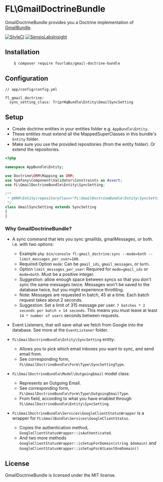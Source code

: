 # FL\GmailDoctrineBundle

GmailDoctrineBundle provides you a Doctrine implementation of [GmailBundle](https://github.com/fourlabsldn/GmailBundle). 

[![StyleCI](https://styleci.io/repos/70260536/shield?branch=master)](https://styleci.io/repos/70260536)
[![SensioLabsInsight](https://insight.sensiolabs.com/projects/3ed528cf-1d9b-4241-b91a-90eba601f5d4/mini.png)](https://insight.sensiolabs.com/projects/3ed528cf-1d9b-4241-b91a-90eba601f5d4)

## Installation

```bash
    $ composer require fourlabs/gmail-doctrine-bundle
```

## Configuration

```
// app/config/config.yml
    
fl_gmail_doctrine:
  sync_setting_class: TriprHqBundle\Entity\GmailSyncSetting
```

## Setup

- Create doctrine entities in your entities folder e.g. `AppBundle\Entity`.
- These entities must extend all the MappedSuperClasses in this bundle's `Entity` folder.
- Make sure you use the provided repositories (from the entity folder). Or extend the repositories.

```php
<?php

namespace AppBundle\Entity;

use Doctrine\ORM\Mapping as ORM;
use Symfony\Component\Validator\Constraints as Assert;
use FL\GmailDoctrineBundle\Entity\SyncSetting;

/**
 * @ORM\Entity(repositoryClass="FL\GmailDoctrineBundle\Entity\SyncSettingRepository")
 */
class GmailSyncSetting extends SyncSetting
{
}

```

### Why GmailDoctrineBundle?

- A sync command that lets you sync gmailIds, gmailMessages, or both. i.e.  with two options: 
    - Example `php bin/console fl:gmail_doctrine:sync --mode=both --limit_messages_per_user=100`.
    - Required Option `mode`: Can be `gmail_ids`, `gmail_messages`, or `both`.
    - Option `limit_messages_per_user`: Required for `mode=gmail_ids` or `mode=both`. Must be a positive integer.
    - Suggestion: allow enough space between syncs so that you don't sync the same messages twice. Messages won't be saved to the database twice, but you might experience throttling.
    - Note: Messages are requested in batch, 45 at a time. Each batch request takes about 2 seconds.
    - Suggestion: Set a limit of 315 message per user. `7 batches * 2 seconds per batch = 14 seconds`. This means you must leave at least `14 * number of users` seconds between requests.


- Event Listeners, that will save what we fetch from Google into the database. See more at the `EventListener` folder.
- `FL\GmailDoctrineBundle\Entity\SyncSetting` entity:
    - Allows you to pick which email inboxes you want to sync, and send email from.
    - See corresponding form, `FL\GmailDoctrineBundle\Form\Type\SyncSettingType`.
- `FL\GmailDoctrineBundle\Model\OutgoingEmail` model class:
    - Represents an Outgoing Email. 
    - See corresponding form, `FL\GmailDoctrineBundle\Form\Type\OutgoingEmailType`.
    - From field, according to what you have enabled through `FL\GmailDoctrineBundle\Entity\SyncSetting`.
- `FL\GmailDoctrineBundle\Services\GoogleClientStatusWrapper` is a wrapper for `FL\GmailBundle\Services\GoogleClientStatus`.
    - Copies the authentication method, `GoogleClientStatusWrapper::isAuthenticated`.
    - And two more methods `GoogleClientStatusWrapper::isSetupForDomain(string $domain)` and `GoogleClientStatusWrapper::isSetupForAtLeastOneDomain()`

## License

GmailDoctrineBundle is licensed under the MIT license.

